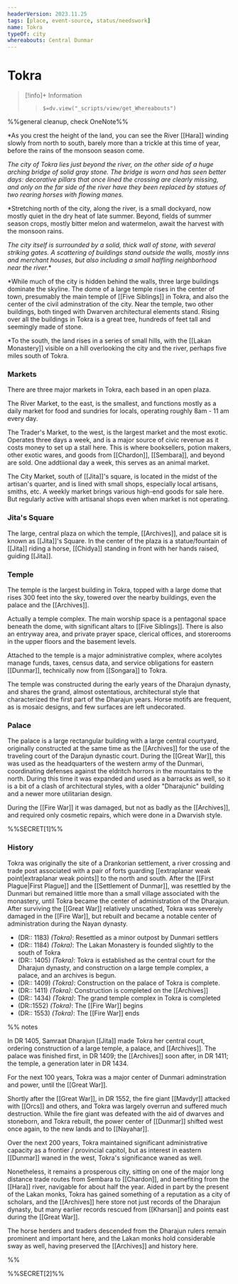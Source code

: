 ```yaml
---
headerVersion: 2023.11.25
tags: [place, event-source, status/needswork]
name: Tokra
typeOf: city
whereabouts: Central Dunmar
---
```

# Tokra
>[!info]+ Information
>> `$=dv.view("_scripts/view/get_Whereabouts")`

%%general cleanup, check OneNote%%

*As you crest the height of the land, you can see the River [[Hara]] winding slowly from north to south, barely more than a trickle at this time of year, before the rains of the monsoon season come.

*The city of Tokra lies just beyond the river, on the other side of a huge arching bridge of solid gray stone. The bridge is worn and has seen better days: decorative pillars that once lined the crossing are clearly missing, and only on the far side of the river have they been replaced by statues of two rearing horses with flowing manes.*

*Stretching north of the city, along the river, is a small dockyard, now mostly quiet in the dry heat of late summer. Beyond, fields of summer season crops, mostly bitter melon and watermelon, await the harvest with the monsoon rains.

*The city itself is surrounded by a solid, thick wall of stone, with several striking gates. A scattering of buildings stand outside the walls, mostly inns and merchant houses, but also including a small halfling neighborhood near the river.**

*While much of the city is hidden behind the walls, three large buildings dominate the skyline. The dome of a large temple rises in the center of town, presumably the main temple of [[Five Siblings]] in Tokra, and also the center of the civil adminstration of the city. Near the temple, two other buildings, both tinged with Dwarven architectural elements stand. Rising over all the buildings in Tokra is a great tree, hundreds of feet tall and seemingly made of stone. 

*To the south, the land rises in a series of small hills, with the [[Lakan Monastery]] visible on a hill overlooking the city and the river, perhaps five miles south of Tokra.

### Markets

There are three major markets in Tokra, each based in an open plaza.

The River Market, to the east, is the smallest, and functions mostly as a daily market for food and sundries for locals, operating roughly 8am - 11 am every day.

The Trader's Market, to the west, is the largest market and the most exotic. Operates three days a week, and is a major source of civic revenue as it costs money to set up a stall here. This is where booksellers, potion makers, other exotic wares, and goods from [[Chardon]], [[Sembara]], and beyond are sold. One addtiional day a week, this serves as an animal market.

The City Market, south of [[Jita]]'s square, is located in the midst of the artisan's quarter, and is lined with small shops, especially local artisans, smiths, etc. A weekly market brings various high-end goods for sale here. But regularly active with artisanal shops even when market is not operating.

### Jita's Square

The large, central plaza on which the temple, [[Archives]], and palace sit is known as [[Jita]]'s Square. In the center of the plaza is a statue/fountain of [[Jita]] riding a horse, [[Chidya]] standing in front with her hands raised, guiding [[Jita]].

### Temple

The temple is the largest building in Tokra, topped with a large dome that rises 300 feet into the sky, towered over the nearby buildings, even the palace and the [[Archives]].

Actually a temple complex. The main worship space is a pentagonal space beneath the dome, with significant altars to [[Five Siblings]]. There is also an entryway area, and private prayer space, clerical offices, and storerooms in the upper floors and the basement levels.

Attached to the temple is a major administrative complex, where acolytes manage funds, taxes, census data, and service obligations for eastern [[Dunmar]], technically now from [[Songara]] to Tokra.

The temple was constructed during the early years of the Dharajun dynasty, and shares the grand, almost ostentatious, architectural style that characterized the first part of the Dharajun years. Horse motifs are frequent, as is mosaic designs, and few surfaces are left undecorated.

### Palace 

The palace is a large rectangular building with a large central courtyard, originally constructed at the same time as the [[Archives]] for the use of the traveling court of the Darajun dynastic court. During the [[Great War]], this was used as the headquarters of the western army of the Dunmari, coordinating defenses against the eldritch horrors in the mountains to the north. During this time it was expanded and used as a barracks as well, so it is a bit of a clash of architectural styles, with a older "Dharajunic" building and a newer more utilitarian design.

During the [[Fire War]] it was damaged, but not as badly as the [[Archives]], and required only cosmetic repairs, which were done in a Dwarvish style.

%%SECRET[1]%%

### History

Tokra was originally the site of a Drankorian settlement, a river crossing and trade post associated with a pair of forts guarding [[extraplanar weak point|extraplanar weak points]] to the north and south. After the [[First Plague|First Plague]] and the [[Settlement of Dunmar]], was resettled by the Dunmari but remained little more than a small village associated with the monastery, until Tokra became the center of administration of the Dharajun. After surviving the [[Great War]] relatively unscathed, Tokra was severely damaged in the [[Fire War]], but rebuilt and became a notable center of administration during the Nayan dynasty. 

- (DR:: 1183) *(Tokra)*: Resettled as a minor outpost by Dunmari settlers
- (DR:: 1184) *(Tokra)*: The Lakan Monastery is founded slightly to the south of Tokra
- (DR:: 1405) *(Tokra)*: Tokra is established as the central court for the Dharajun dynasty, and construction on a large temple complex, a palace, and an archives is begun.
- (DR:: 1409) *(Tokra)*: Construction on the palace of Tokra is complete. 
- (DR:: 1411) *(Tokra)*: Construction is completed on the [[Archives]]
- (DR:: 1434) *(Tokra)*: The grand temple complex in Tokra is completed
- (DR::1552) *(Tokra)*: The [[Fire War]] begins
- (DR:: 1553) *(Tokra)*: The [[Fire War]] ends


%% notes

In DR 1405, Samraat Dharajun [[Jita]] made Tokra her central court, ordering construction of a large temple, a palace, and [[Archives]]. The palace was finished first, in DR 1409; the [[Archives]] soon after, in DR 1411; the temple, a generation later in DR 1434.

For the next 100 years, Tokra was a major center of Dunmari adminstration and power, until the [[Great War]].

Shortly after the [[Great War]], in DR 1552, the fire giant [[Mavdyr]] attacked with [[Orcs]] and others, and Tokra was largely overrun and suffered much destruction. While the fire giant was defeated with the aid of dwarves and stoneborn, and Tokra rebuilt, the power center of [[Dunmar]] shifted west once again, to the new lands and to [[Nayahar]].

Over the next 200 years, Tokra maintained significant administrative capacity as a frontier / provincial capitol, but as interest in eastern [[Dunmar]] waned in the west, Tokra's significance waned as well.

Nonetheless, it remains a prosperous city, sitting on one of the major long distance trade routes from Sembara to [[Chardon]], and benefiting from the [[Hara]] river, navigable for about half the year. Aided in part by the present of the Lakan monks, Tokra has gained something of a reputation as a city of scholars, and the [[Archives]] here store not just records of the Dharajun dynasty, but many earlier records rescued from [[Kharsan]] and points east during the [[Great War]].

The horse herders and traders descended from the Dharajun rulers remain prominent and important here, and the Lakan monks hold considerable sway as well, having preserved the [[Archives]] and history here.

%%

%%SECRET[2]%%






